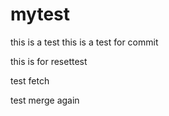 mytest
======

this is a test
this is a test for commit

this is for resettest

test fetch

test merge again



